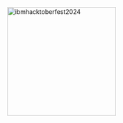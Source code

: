 <img src="https://github.com/user-attachments/assets/11050baa-2ebc-465a-b0b5-e3641a6b3362" width="250" alt="ibmhacktoberfest2024"/>
